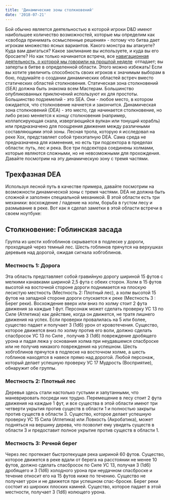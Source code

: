 ```yaml
---
title: 'Динамические зоны столкновений'
date: '2018-07-21'
---
```


Бой обычно является деятельностью в которой игроки D&D имеют наибольшее количество возможностей, которые мы определим как «свобода принимать осмысленные решения» - потому что битва дает игрокам множество ясных вариантов. Какого монстра вы атакуете? Куда вам двигаться? Какое заклинание вы используете, и куда вы его бросаете? Но как только начинается встреча, все [навигационная деятельность, о которой мы говорили на прошлой неделе](https://www.dndbeyond.com/posts/269-exploring-the-wilderness-navigation-and-player,)  отпадает; вы заперты в битве в определенной области. Этого можно избежать! Если вы хотите увеличить способность своих игроков к значимым выборам в бою, подумайте о создании динамических областей встреч вместо статических областей столкновения. Статическая зона столкновений (SEA) должна быть знакома всем Мастерам. Большинство опубликованных приключений используют их для простоты. Большинство подземелий - это SEA. Они - любое место, в котором ожидается, что столкновение начнется и закончится. Динамическая зона столкновений (DEA) - это место, где начинается столкновение, но либо резко меняется к концу столкновения (например, коллапсирующая скала, извергающийся вулкан или тонущий корабль) или предназначено для поощрения движения между различными составляющими этой зоны. Лесная тропа, которую я исследовал на реке Хох, представляет собой трехэтапную DEA. Сама среда не предназначена для изменения, но есть три подсектора в пределах области: путь, лес и река. Все три подсектора соединены холмами, которые являются сложными, но не невозможными для прохождения. Давайте посмотрим на эту динамическую зону с тремя частями.

## Трехфазная DEA

Используя лесной путь в качестве примера, давайте посмотрим на возможности динамической зоны с тремя частями. DEA не должна быть сложной и заполнен специальной механикой. В этой области есть три механики: восхождение / падение на холм, борьба в густом лесу и размывание в реке. Вот как я сделал заметки в этой области встречи в своем ноутбуке:

## Столкновение: Гоблинская засада

Группа из шести хобгоблинов скрывается в подлеске у дороги, проходящей через темный лес. Шесть гоблинов прячутся на верхушках деревьев над дорогой, ожидая сигнала хобгоблинов.

### Местность 1: Дорога

Эта область представляет собой гравийную дорогу шириной 15 футов с мелкими канавками шириной 2,5 фута с обеих сторон. Холм в 15 футов высотой на восточной стороне дороги поднимается на плоскую лесистую местность (Местность 2: Плотный лес), а холм высотой 15 футов на западной стороне дороги спускается к реке (Местность 3 : Берег реки). Восхождение вверх или вниз по холму стоит 2 фута движения за каждые 1 фут. Персонаж может сделать проверку УС 13 по Силе (Атлетика) как действие, когда он движется, не тратя лишнего движения на успех. Если проверки провалилась на 5 или более, существо падает и получает 3 (1d6) урон от кровотечения. Существо, которое движется вниз по холму против его воли, должно сделать спасбросок УС 13 по Силе , получив 3 (1d6) повреждение дробящего урона и падая лежа у основания холма при неудавшемся спасброске или не получив никакого повреждения на успешном. Шесть хобгоблинов прячутся в подлеске на восточном холме, а шесть гоблинов находятся в навесе прямо над дорогой. Любой персонаж, который делает успешную проверку УС 17 Мудрость (Восприятие), обнаружит обе группы.

### Местность 2: Плотный лес

Деревья здесь стали настолько густыми и запутанными, что маневрировать посреди них трудно. Перемещение в лесу стоит 2 фута движения на каждые 1 фут, и все существа в этой области имеют три четверти укрытия против существ в области 1 и полностью закрыты против существ в области 3. Существо, которое делает успешную проверку УС 15 Сила (Атлетика) или Ловкость (Акробатика), может подняться на вершину дерева, что позволит ему увидеть существ в области 3 и предоставит полное укрытие против существ в области 1.

### Местность 3: Речной берег

Через лес протекает быстротекущая река шириной 60 футов. Существо, которое движется в реке вдали от берега на расстоянии не менее 10 футов, должно сделать спасбросок по Силе УС 13, получая 3 (1d6) дробящего и 3 (1d6) холодного урона при неудачном спасброске и течение относит его на 15 футов ниже по течению. Существо не получает урон и не движется при успешном спас-броске. Берег реки состоит из широких плоских камней. Существо, которое падает в этой местности, получает 3 (1d6) колющего урона.
